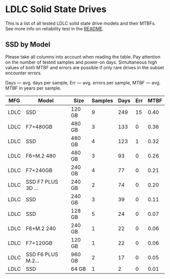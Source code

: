 LDLC Solid State Drives
=======================

This is a list of all tested LDLC solid state drive models and their MTBFs. See
more info on reliability test in the [README](https://github.com/linuxhw/SMART).

SSD by Model
------------

Please take all columns into account when reading the table. Pay attention on the
number of tested samples and power-on days. Simultaneous high values of both MTBF
and errors are possible if only rare drives in the subset encounter errors.

Days — avg. days per sample,
Err  — avg. errors per sample,
MTBF — avg. MTBF in years per sample.

| MFG       | Model              | Size   | Samples | Days  | Err   | MTBF |
|-----------|--------------------|--------|---------|-------|-------|------|
| LDLC      | SSD                | 120 GB | 9       | 249   | 15    | 0.40   |
| LDLC      | F7+480GB           | 480 GB | 3       | 133   | 0     | 0.36   |
| LDLC      | SSD                | 480 GB | 4       | 123   | 1     | 0.32   |
| LDLC      | F6+M.2 480         | 480 GB | 3       | 93    | 0     | 0.26   |
| LDLC      | F7+240GB           | 240 GB | 4       | 77    | 0     | 0.21   |
| LDLC      | SSD F7 PLUS 3D ... | 240 GB | 2       | 74    | 0     | 0.20   |
| LDLC      | SSD                | 240 GB | 3       | 39    | 0     | 0.11   |
| LDLC      | SSD                | 128 GB | 5       | 24    | 0     | 0.07   |
| LDLC      | F6+M.2 240         | 240 GB | 1       | 22    | 0     | 0.06   |
| LDLC      | F7+120GB           | 120 GB | 1       | 22    | 0     | 0.06   |
| LDLC      | SSD F6 PLUS M.2... | 960 GB | 2       | 17    | 0     | 0.05   |
| LDLC      | SSD                | 64 GB  | 1       | 2     | 0     | 0.01   |
